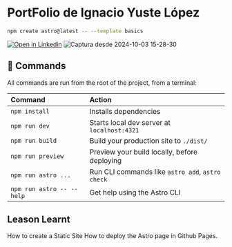 # PortFolio de Ignacio Yuste López

```sh
npm create astro@latest -- --template basics
```

[![Open in Linkedin](https://img.shields.io/badge/LinkedIn-0077B5?style=for-the-badge&logo=linkedin&logoColor=white)](https://www.linkedin.com/in/nachoyustelopez/)
![Captura desde 2024-10-03 15-28-30](https://github.com/user-attachments/assets/b4079cd4-8167-4816-8cdf-f38a68f6d424)

## 🧞 Commands

All commands are run from the root of the project, from a terminal:

| Command                   | Action                                           |
| :------------------------ | :----------------------------------------------- |
| `npm install`             | Installs dependencies                            |
| `npm run dev`             | Starts local dev server at `localhost:4321`      |
| `npm run build`           | Build your production site to `./dist/`          |
| `npm run preview`         | Preview your build locally, before deploying     |
| `npm run astro ...`       | Run CLI commands like `astro add`, `astro check` |
| `npm run astro -- --help` | Get help using the Astro CLI                     |

## Leason Learnt

How to create a Static Site
How to deploy the Astro page in Github Pages. 

